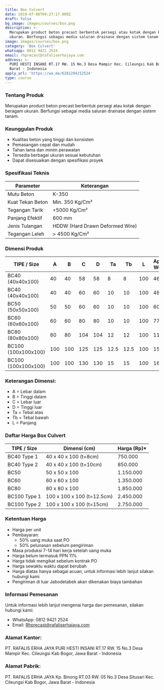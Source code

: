 ```yaml
---
title: Box Culvert
date: 2019-07-06T09:27:17.000Z
draft: false
bg_image: images/courses/box.png
description: >-
  Merupakan product beton precast berbentuk persegi atau kotak dengan beragam
  ukuran. Berfungsi sebagai media saluran drainase dengan sistem tanam.
image: images/courses/box.png
category: 'Box Culvert'
whatsapp: 0812 9421 2524
email: rhprecast@rafaliserhajaya.com
address: >-
  PURI HESTI INSANI RT.17 RW. 15 No.3 Desa Mampir Kec. Cileungsi Kab Bogor, Jawa
  Barat - Indonesia
apply_url: 'https://wa.me/6281294212524'
type: course
---
```


### Tentang Produk

Merupakan product beton precast berbentuk persegi atau kotak dengan beragam ukuran. Berfungsi sebagai media saluran drainase dengan sistem tanam.

### Keunggulan Produk

* Kualitas beton yang tinggi dan konsisten
* Pemasangan cepat dan mudah
* Tahan lama dan minim perawatan
* Tersedia berbagai ukuran sesuai kebutuhan
* Dapat disesuaikan dengan spesifikasi proyek


### Spesifikasi Teknis

| Parameter | Keterangan |
|-----------|------------|
| Mutu Beton | K-350 |
| Kuat Tekan Beton | Min. 350 Kg/Cm² |
| Tegangan Tarik | +5000 Kg/Cm² |
| Panjang Efektif | 600 mm |
| Jenis Tulangan | HDDW (Hard Drawn Deformed Wire) |
| Tegangan Leleh | > 4500 Kg/Cm² |

### Dimensi Produk

| TIPE / Size         | A   | B   | C   | D   | Ta   | Tb   | L   | Approx Weight |
| ------------------- | --- | --- | --- | --- | ---- | ---- | --- | ------------- |
| BC40 (40x40x100)    | 40  | 40  | 58  | 58  | 8    | 8    | 100 | 465           |
| BC40 (40x40x100)    | 40  | 40  | 60  | 60  | 10   | 10   | 100 | 485           |
| BC50 (50x50x100)    | 50  | 50  | 60  | 60  | 10   | 10   | 100 | 605           |
| BC60 (60x60x100)    | 60  | 60  | 80  | 80  | 10   | 10   | 100 | 770           |
| BC80 (80x80x100)    | 80  | 80  | 104 | 104 | 12   | 12   | 100 | 1125          |
| BC100 (100x100x100) | 100 | 100 | 125 | 125 | 12.5 | 12.5 | 100 | 1500          |
| BC100 (100x100x100) | 100 | 100 | 130 | 130 | 15   | 15   | 100 | 1650          |

### Keterangan Dimensi:

* A = Lebar dalam
* B = Tinggi dalam
* C = Lebar luar
* D = Tinggi luar
* Ta = Tebal atas
* Tb = Tebal bawah
* L = Panjang


### Daftar Harga Box Culvert

| TIPE / Size  | Dimensi (cm)               | Harga (Rp)\* |
| ------------ | -------------------------- | ------------ |
| BC40 Type 1  | 40 x 40 x 100 (t=8cm)      | 750.000      |
| BC40 Type 2  | 40 x 40 x 100 (t=10cm)     | 850.000      |
| BC50         | 50 x 50 x 100              | 1.150.000    |
| BC60         | 60 x 60 x 100              | 1.350.000    |
| BC80         | 80 x 80 x 100              | 1.850.000    |
| BC100 Type 1 | 100 x 100 x 100 (t=12.5cm) | 2.450.000    |
| BC100 Type 2 | 100 x 100 x 100 (t=15cm)   | 2.750.000    |


### Ketentuan Harga

* Harga per unit
* Pembayaran:
  * 50% uang muka saat PO
  * 50% pelunasan sebelum pengiriman
* Masa produksi 7-14 hari kerja setelah uang muka
* Harga belum termasuk PPN 11%
* Harga tidak mengikat sebelum kontrak PO
* Harga sewaktu waktu dapat berubah
* Harga diatas hanya sebagai acuan, untuk informasi lebih lanjut silakan hubungi kami
* Pengiriman di luar Jabodetabek akan dikenakan biaya tambahan


### Informasi Pemesanan

Untuk informasi lebih lanjut mengenai harga dan pemesanan, silakan hubungi kami:

* WhatsApp: 0812 9421 2524
* Email: [Rhprecast@rafaliserhajaya.com](mailto:Rhprecast@rafaliserhajaya.com)

### Alamat Kantor:

PT. RAFALIS ERHA JAYA
PURI HESTI INSANI
RT.17 RW. 15 No.3 Desa Mampir Kec. Cileungsi
Kab Bogor, Jawa Barat - Indonesia


### Alamat Pabrik:
PT. RAFALIS ERHA JAYA
Kp. Binong
RT.03 RW. 05 No.3 Desa Situsari Kec. Cileungsi
Kab Bogor, Jawa Barat - Indonesia 